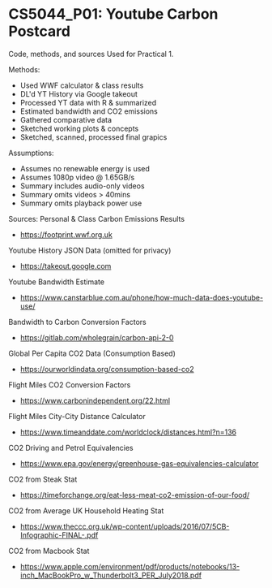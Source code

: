 # CS5044_P01: Youtube Carbon Postcard
Code, methods, and sources Used for Practical 1.

Methods:
* Used WWF calculator & class results
* DL'd YT History via Google takeout
* Processed YT data with R & summarized
* Estimated bandwidth and CO2 emissions
* Gathered comparative data
* Sketched working plots & concepts
* Sketched, scanned, processed final grapics

Assumptions:
* Assumes no renewable energy is used
* Assumes 1080p video @ 1.65GB/s
* Summary includes audio-only videos
* Summary omits videos > 40mins
* Summary omits playback power use

Sources:
Personal & Class Carbon Emissions Results
* https://footprint.wwf.org.uk

Youtube History JSON Data (omitted for privacy)
* https://takeout.google.com

Youtube Bandwidth Estimate
* https://www.canstarblue.com.au/phone/how-much-data-does-youtube-use/

Bandwidth to Carbon Conversion Factors
* https://gitlab.com/wholegrain/carbon-api-2-0

Global Per Capita CO2 Data (Consumption Based)
* https://ourworldindata.org/consumption-based-co2

Flight Miles CO2 Conversion Factors
* https://www.carbonindependent.org/22.html

Flight Miles City-City Distance Calculator 
* https://www.timeanddate.com/worldclock/distances.html?n=136

CO2 Driving and Petrol Equivalencies
* https://www.epa.gov/energy/greenhouse-gas-equivalencies-calculator

CO2 from Steak Stat
* https://timeforchange.org/eat-less-meat-co2-emission-of-our-food/

CO2 from Average UK Household Heating Stat
* https://www.theccc.org.uk/wp-content/uploads/2016/07/5CB-Infographic-FINAL-.pdf

CO2 from Macbook Stat
* https://www.apple.com/environment/pdf/products/notebooks/13-inch_MacBookPro_w_Thunderbolt3_PER_July2018.pdf
